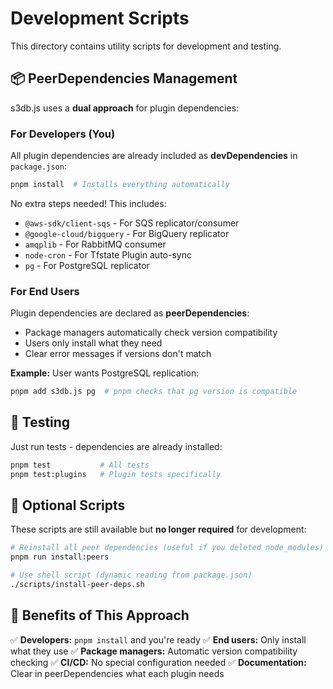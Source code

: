 # Development Scripts

This directory contains utility scripts for development and testing.

## 📦 PeerDependencies Management

s3db.js uses a **dual approach** for plugin dependencies:

### For Developers (You)

All plugin dependencies are already included as **devDependencies** in `package.json`:

```bash
pnpm install  # Installs everything automatically
```

No extra steps needed! This includes:
- `@aws-sdk/client-sqs` - For SQS replicator/consumer
- `@google-cloud/bigquery` - For BigQuery replicator
- `amqplib` - For RabbitMQ consumer
- `node-cron` - For Tfstate Plugin auto-sync
- `pg` - For PostgreSQL replicator

### For End Users

Plugin dependencies are declared as **peerDependencies**:
- Package managers automatically check version compatibility
- Users only install what they need
- Clear error messages if versions don't match

**Example:** User wants PostgreSQL replication:
```bash
pnpm add s3db.js pg  # pnpm checks that pg version is compatible
```

## 🧪 Testing

Just run tests - dependencies are already installed:

```bash
pnpm test           # All tests
pnpm test:plugins   # Plugin tests specifically
```

## 🔧 Optional Scripts

These scripts are still available but **no longer required** for development:

```bash
# Reinstall all peer dependencies (useful if you deleted node_modules)
pnpm run install:peers

# Use shell script (dynamic reading from package.json)
./scripts/install-peer-deps.sh
```

## 📝 Benefits of This Approach

✅ **Developers:** `pnpm install` and you're ready
✅ **End users:** Only install what they use
✅ **Package managers:** Automatic version compatibility checking
✅ **CI/CD:** No special configuration needed
✅ **Documentation:** Clear in peerDependencies what each plugin needs
